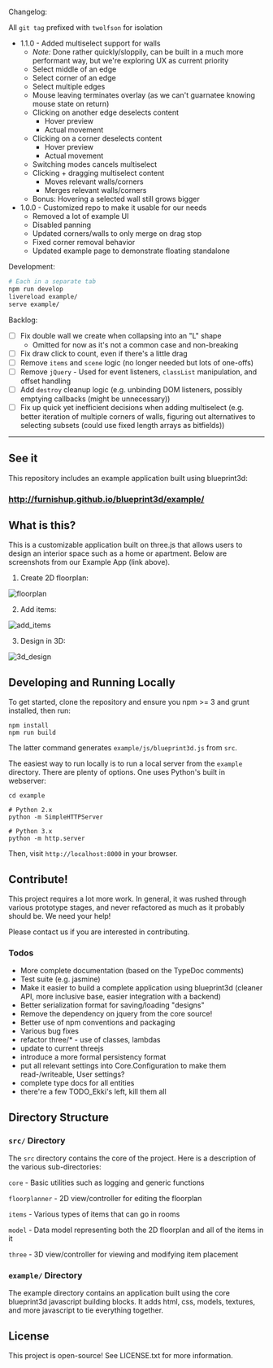 Changelog:

All `git tag` prefixed with `twolfson` for isolation

- 1.1.0 - Added multiselect support for walls
    - *Note:* Done rather quickly/sloppily, can be built in a much more performant way, but we're exploring UX as current priority
    - Select middle of an edge
    - Select corner of an edge
    - Select multiple edges
    - Mouse leaving terminates overlay (as we can't guarnatee knowing mouse state on return)
    - Clicking on another edge deselects content
        - Hover preview
        - Actual movement
    - Clicking on a corner deselects content
        - Hover preview
        - Actual movement
    - Switching modes cancels multiselect
    - Clicking + dragging multiselect content
        - Moves relevant walls/corners
        - Merges relevant walls/corners
    - Bonus: Hovering a selected wall still grows bigger
- 1.0.0 - Customized repo to make it usable for our needs
    - Removed a lot of example UI
    - Disabled panning
    - Updated corners/walls to only merge on drag stop
    - Fixed corner removal behavior
    - Updated example page to demonstrate floating standalone


Development:

```bash
# Each in a separate tab
npm run develop
livereload example/
serve example/
```

Backlog:

- [ ] Fix double wall we create when collapsing into an "L" shape
  - Omitted for now as it's not a common case and non-breaking
- [ ] Fix draw click to count, even if there's a little drag
- [ ] Remove `items` and `scene` logic (no longer needed but lots of one-offs)
- [ ] Remove `jQuery` - Used for event listeners, `classList` manipulation, and offset handling
- [ ] Add `destroy` cleanup logic (e.g. unbinding DOM listeners, possibly emptying callbacks (might be unnecessary))
- [ ] Fix up quick yet inefficient decisions when adding multiselect (e.g. better iteration of multiple corners of walls, figuring out alternatives to selecting subsets (could use fixed length arrays as bitfields))

---

## See it

This repository includes an example application built using blueprint3d:

### http://furnishup.github.io/blueprint3d/example/

## What is this?

This is a customizable application built on three.js that allows users to design an interior space such as a home or apartment. Below are screenshots from our Example App (link above). 

1) Create 2D floorplan:

![floorplan](https://s3.amazonaws.com/furnishup/floorplan.png)

2) Add items:

![add_items](https://s3.amazonaws.com/furnishup/add_items.png)

3) Design in 3D:

![3d_design](https://s3.amazonaws.com/furnishup/design.png)

## Developing and Running Locally

To get started, clone the repository and ensure you npm >= 3 and grunt installed, then run:

    npm install
    npm run build

The latter command generates `example/js/blueprint3d.js` from `src`.

The easiest way to run locally is to run a local server from the `example` directory. There are plenty of options. One uses Python's built in webserver:

    cd example

    # Python 2.x
    python -m SimpleHTTPServer

    # Python 3.x
    python -m http.server

Then, visit `http://localhost:8000` in your browser.

## Contribute!

This project requires a lot more work. In general, it was rushed through various prototype stages, and never refactored as much as it probably should be. We need your help!

Please contact us if you are interested in contributing.

### Todos

- More complete documentation (based on the TypeDoc comments)
- Test suite (e.g. jasmine)
- Make it easier to build a complete application using blueprint3d (cleaner API, more inclusive base, easier integration with a backend)
- Better serialization format for saving/loading "designs"
- Remove the dependency on jquery from the core source!
- Better use of npm conventions and packaging
- Various bug fixes
- refactor three/* - use of classes, lambdas
- update to current threejs
- introduce a more formal persistency format
- put all relevant settings into Core.Configuration to make them read-/writeable, User settings?
- complete type docs for all entities
- there're a few TODO_Ekki's left, kill them all

## Directory Structure

### `src/` Directory

The `src` directory contains the core of the project. Here is a description of the various sub-directories:

`core` - Basic utilities such as logging and generic functions

`floorplanner` - 2D view/controller for editing the floorplan

`items` - Various types of items that can go in rooms

`model` - Data model representing both the 2D floorplan and all of the items in it

`three` - 3D view/controller for viewing and modifying item placement


### `example/` Directory

The example directory contains an application built using the core blueprint3d javascript building blocks. It adds html, css, models, textures, and more javascript to tie everything together.

## License

This project is open-source! See LICENSE.txt for more information.
